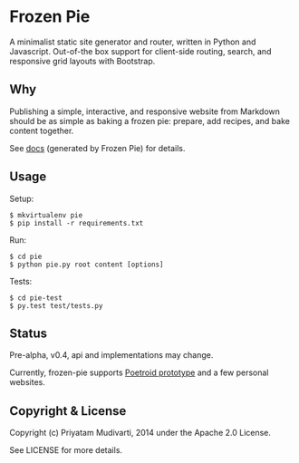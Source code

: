# Frozen Pie

A minimalist static site generator and router, written in Python and Javascript. Out-of-the box support for client-side routing, search, and responsive grid layouts with Bootstrap.

## Why

Publishing a simple, interactive, and responsive website from Markdown should be as simple as baking a frozen pie: prepare, add recipes, and bake content together.

See [docs](http://priyatam.github.io/frozen-pie/) (generated by Frozen Pie) for details.

## Usage

Setup:

    $ mkvirtualenv pie
    $ pip install -r requirements.txt

Run:

    $ cd pie
    $ python pie.py root content [options]

Tests:

    $ cd pie-test
    $ py.test test/tests.py


## Status

Pre-alpha, v0.4, api and implementations may change.

Currently, frozen-pie supports [Poetroid prototype](https://github.com/poetroid/prototype) and a few personal websites.

## Copyright & License

Copyright (c) Priyatam Mudivarti, 2014 under the Apache 2.0 License.

See LICENSE for more details.

